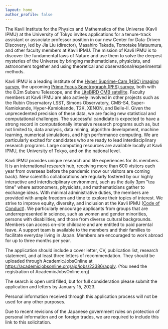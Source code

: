 ```yaml
---
layout: home
author_profile: false
---
```


The Kavli Institute for the Physics and Mathematics of the Universe (Kavli IPMU) at the University of Tokyo invites applications for a tenure-track assistant or associate professor position in our new Center for Data-Driven Discovery, led by Jia Liu (director), Masahiro Takada, Tomotake Matsumura, and other faculty members at Kavli IPMU. The mission of Kavli IPMU is to discover the fundamental laws of Nature and use them to solve the deepest mysteries of the Universe by bringing mathematicians, physicists, and astronomers together and using theoretical and observational/experimental methods. 

Kavli IPMU is a leading institute of the [Hyper Suprime-Cam (HSC) imaging survey](https://hsc.mtk.nao.ac.jp/ssp/), the upcoming [Prime Focus Spectrograph (PFS) survey](https://pfs.ipmu.jp/), both with the 8.2m Subaru Telescope, and the [LiteBIRD CMB satellite](https://www.ipmu.jp/en/research-activities/research-program/LiteBIRD). Faculty members at Kavli IPMU are also actively involved in other projects such as the Rubin Observatory LSST, Simons Observatory, CMB-S4, Super-Kamiokande, Hyper-Kamiokande, T2K, XENON, and Belle-II. Given the unprecedented precision of these data, we are facing new statistical and computational challenges. The successful candidate is expected to have a strong record in computationally intensive research programs such as, but not limited to, data analysis, data mining, algorithm development, machine learning, numerical simulations, and high performance computing. We are particularly excited for candidates who are ready to lead interdisciplinary research programs. Large computing resources are available locally at Kavli IPMU, the University of Tokyo, and on the national level.

Kavli IPMU provides unique research and life experiences for its members. It is an international research hub, receiving more than 600 visitors each year from overseas before the pandemic (now our visitors are coming back). New scientific collaborations are regularly fostered by our highly interactive and interdisciplinary environment, such as the daily 3pm "tea time" where astronomers, physicists, and mathematicians gather to exchange ideas. With minimal administrative duties, the members are provided with ample freedom and time to explore their topics of interest. We strive to improve equity, diversity, and inclusion at the Kavli IPMU ([Code of Conduct](https://www.ipmu.jp/en/CodeofConduct)). We particularly encourage applicants from groups that are underrepresented in science, such as women and gender minorities, persons with disabilities, and those from diverse cultural backgrounds. Members can access on-site childcare and are entitled to paid parental leave. A support team is available to the members and their families to facilitate everyday living in Japan. Members are encouraged to work abroad for up to three months per year.

The application should include a cover letter, CV, publication list, research statement, and at least three letters of recommendation. They should be uploaded through AcademicJobsOnline at <https://academicjobsonline.org/ajo/jobs/23386/apply>. (You need the registration of AcademicJobsOnline.org)

The search is open until filled, but for full consideration please submit the application and letters by January 15, 2023.


Personal information received through this application process will not be used for any other purposes.

Due to recent revisions of the Japanese government rules on protection of personal information and on foreign trades, we are required to include this link to this solicitation.
